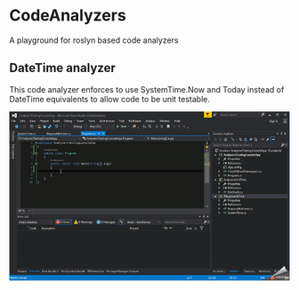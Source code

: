 # CodeAnalyzers
A playground for roslyn based code analyzers

## DateTime analyzer

This code analyzer enforces to use SystemTime.Now and Today instead of DateTime equivalents to allow code to be unit testable.

![alt tag](https://raw.githubusercontent.com/LetMeCodeThis/CodeAnalyzers/master/analyzers-images/DateTimeAnalyzer.gif)
